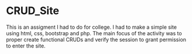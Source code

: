# CRUD_Site
This is an assigment I had to do for college. I had to make a simple site using html, css, bootstrap and php. The main focus of the activity was to proper create functional CRUDs and verify the session to grant permission to enter the site.
